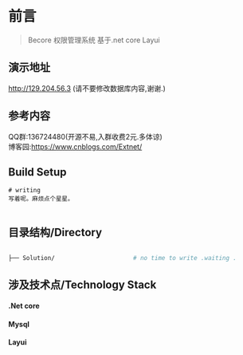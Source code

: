 # 前言

>  Becore 权限管理系统
>  基于.net core 
>  Layui
## 演示地址
http://129.204.56.3 (请不要修改数据库内容,谢谢.)
## 参考内容
QQ群:136724480(开源不易,入群收费2元.多体谅)
<br>
博客园:https://www.cnblogs.com/Extnet/
## Build Setup

``` 使用步骤
# writing
写着呢。麻烦点个星星。


```
## 目录结构/Directory
``` bash

├── Solution/                      # no time to write .waiting .

```
## 涉及技术点/Technology Stack

#### .Net core
#### Mysql
#### Layui
